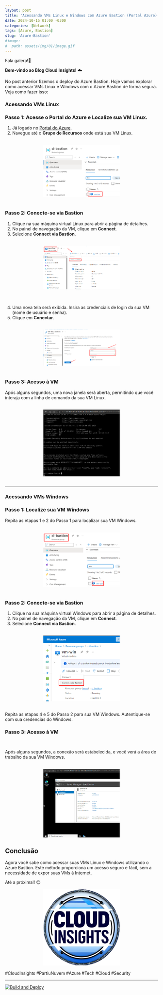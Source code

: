 ```yaml
---
layout: post
title: 'Acessando VMs Linux e Windows com Azure Bastion (Portal Azure)'
date: 2024-10-15 01:00 -0300
categories: [Network]
tags: [Azure, Bastion]
slug: 'Azure-Bastion'
#image:
#  path: assets/img/01/image.gif
---
```


Fala galera!👋

**Bem-vindo ao Blog Cloud Insights!** ☁️

No post anterior fizemos o deploy do Azure Bastion. Hoje vamos explorar como acessar VMs Linux e Windows com o Azure Bastion de forma segura. Veja como fazer isso:

### Acessando VMs Linux

### Passo 1: Acesse o Portal do Azure e Localize sua VM Linux.

1. Já logado no [Portal do Azure](https://portal.azure.com/).
2. Navegue até o **Grupo de Recursos** onde está sua VM Linux.

<br>

<div style="text-align: center;">
    <img src="../../assets/img/Lab01-Bastion/11-LocalizandoVMLnx.png" alt="Imagem 1" style="width: 50%;"/>
</div>

<br>

### Passo 2: Conecte-se via Bastion

1. Clique na sua máquina virtual Linux para abrir a página de detalhes.
2. No painel de navegação da VM, clique em **Connect**.
3. Selecione **Connect via Bastion**.

<br>

<div style="text-align: center;">
    <img src="../../assets/img/Lab01-Bastion/05-LogandoVMLinux.png" alt="Imagem 1" style="width: 50%;"/>
</div>

<br>
<br>

4. Uma nova tela será exibida. Insira as credenciais de login da sua VM (nome de usuário e senha).
5. Clique em **Conectar**.

<br>

<div style="text-align: center;">
    <img src="../../assets/img/Lab01-Bastion/06-InserindoCredenciaseacessando.png" alt="Imagem 1" style="width: 50%;"/>
</div>

<br>

### Passo 3: Acesso à VM

Após alguns segundos, uma nova janela será aberta, permitindo que você interaja com a linha de comando da sua VM Linux.

<br>

<div style="text-align: center;">
    <img src="../../assets/img/Lab01-Bastion/07-VMLinuxLogadaviabastion.png" alt="Imagem 1" style="width: 50%;"/>
</div>

<br>

---

### Acessando VMs Windows

### Passo 1: Localize sua VM Windows

Repita as etapas 1 e 2 do Passo 1 para localizar sua VM Windows.

<br>

<div style="text-align: center;">
    <img src="../../assets/img/Lab01-Bastion/10-LocalizandoVMWind.png" alt="Imagem 1" style="width: 50%;"/>
</div>

<br>

### Passo 2: Conecte-se via Bastion

1. Clique na sua máquina virtual Windows para abrir a página de detalhes.
2. No painel de navegação da VM, clique em **Connect**.
3. Selecione **Connect via Bastion**.

<br>

<div style="text-align: center;">
    <img src="../../assets/img/Lab01-Bastion/12-LogandoVMWind.png" alt="Imagem 1" style="width: 50%;"/>
</div>

<br>

Repita as etapas 4 e 5 do Passo 2 para sua VM Windows. Autentique-se com sua credencias do Windows.

### Passo 3: Acesso à VM

<br>

Após alguns segundos, a conexão será estabelecida, e você verá a área de trabalho da sua VM Windows.

<br>

<div style="text-align: center;">
    <img src="../../assets/img/Lab01-Bastion/08-VMWindowsLogadaviabastion.png" alt="Imagem 1" style="width: 50%;"/>
</div>

## Conclusão

Agora você sabe como acessar suas VMs Linux e Windows utilizando o Azure Bastion. Este método proporciona um acesso seguro e fácil, sem a necessidade de expor suas VMs à Internet.

Até a próxima!! 😉


<div style="text-align: center;">
    <img src="../../assets/img/02/cloudinsights3.png" alt="Imagem 1" style="width: 50%;"/>
</div>

#CloudInsights #PartiuNuvem #Azure #Tech #Cloud #Security

---

[![Build and Deploy](https://github.com/williamcrcosta/williamcosta.github.io/actions/workflows/pages-deploy.yml/badge.svg)](https://github.com/williamcrcosta/williamcosta.github.io/actions/workflows/pages-deploy.yml)